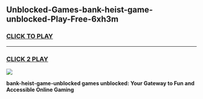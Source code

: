 
## Unblocked-Games-bank-heist-game-unblocked-Play-Free-6xh3m
<h3>
<a href="https://premium76.site?title=bank-heist-game-unblocked&ref=19M">CLICK TO PLAY</a></h3>
<hr>

<h3>
<a href="https://premium76.site?title=bank-heist-game-unblocked&ref=19M">CLICK 2 PLAY</a>
  
</h3>

<a href="https://premium76.site?title=bank-heist-game-unblocked&ref=19M"><img src="https://clearcache.store/games.png"></a>


**bank-heist-game-unblocked games unblocked: Your Gateway to Fun and Accessible Online Gaming**
